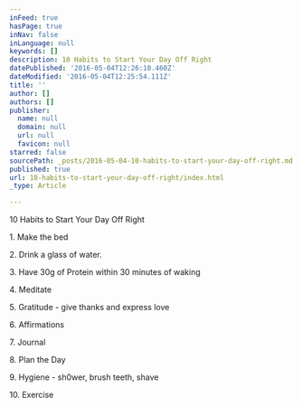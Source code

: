 ```yaml
---
inFeed: true
hasPage: true
inNav: false
inLanguage: null
keywords: []
description: 10 Habits to Start Your Day Off Right
datePublished: '2016-05-04T12:26:10.460Z'
dateModified: '2016-05-04T12:25:54.111Z'
title: ''
author: []
authors: []
publisher:
  name: null
  domain: null
  url: null
  favicon: null
starred: false
sourcePath: _posts/2016-05-04-10-habits-to-start-your-day-off-right.md
published: true
url: 10-habits-to-start-your-day-off-right/index.html
_type: Article

---
```

10 Habits to Start Your Day Off Right

1\. Make the bed

2\. Drink a glass of water. 

3\. Have 30g of Protein within 30 minutes of waking

4\. Meditate

5\. Gratitude - give thanks and express love

6\. Affirmations

7\. Journal

8\. Plan the Day

9\. Hygiene - sh0wer, brush teeth, shave

10\. Exercise